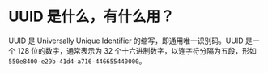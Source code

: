 # UUID 是什么，有什么用？

UUID 是 Universally Unique Identifier 的缩写，即通用唯一识别码。UUID 是一个 128 位的数字，通常表示为 32 个十六进制数字，以连字符分隔为五段，形如 `550e8400-e29b-41d4-a716-446655440000`。